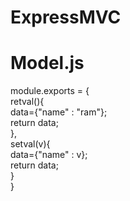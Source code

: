 # ExpressMVC
# Model.js
module.exports = {  
    retval(){  
        data={"name" : "ram"};  
        return data;  
    },  
    setval(v){  
        data={"name" : v};  
        return data;  
    }  
}  
